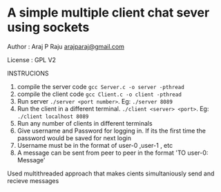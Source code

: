 # A simple multiple client chat sever using sockets

Author : Araj P Raju 
		 <arajparaj@gmail.com>
		 
License : GPL V2

INSTRUCIONS

1. compile the server code `gcc Server.c -o server -pthread`
2. compile the client code `gcc Client.c -o client -pthread`
3. Run server `./server <port number>`. Eg: `./server 8089`
4. Run the client in a different terminal. `./client <server> <port>`. Eg: `./client localhost 8089`
5. Run any number of clients in different terminals
6. Give username and Password for logging in. If its the first time the password would be saved for next login
7. Username must be in the format of user-0 ,user-1 , etc
8. A message can be sent from peer to peer in the format 'TO  user-0: Message'


Used multithreaded approach that makes cients simultaniously send and recieve messages




